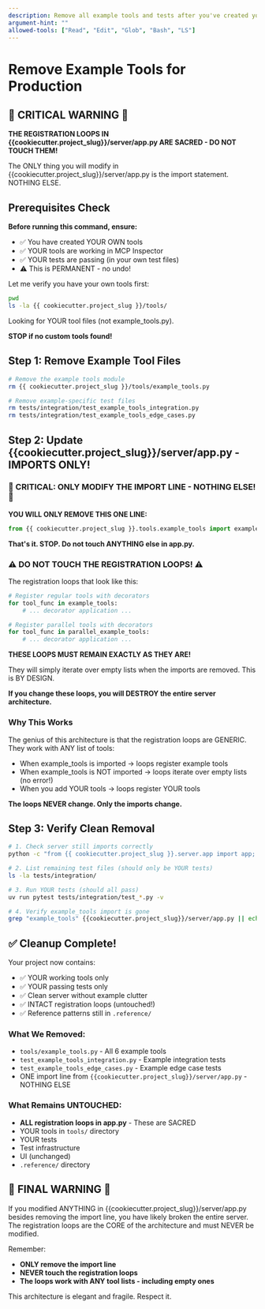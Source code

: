 ```yaml
---
description: Remove all example tools and tests after you've created your own - clean slate for production
argument-hint: ""
allowed-tools: ["Read", "Edit", "Glob", "Bash", "LS"]
---
```


# Remove Example Tools for Production

## 🚨 CRITICAL WARNING 🚨

**THE REGISTRATION LOOPS IN {{cookiecutter.project_slug}}/server/app.py ARE SACRED - DO NOT TOUCH THEM!**

The ONLY thing you will modify in {{cookiecutter.project_slug}}/server/app.py is the import statement. NOTHING ELSE.

## Prerequisites Check

**Before running this command, ensure:**
- ✅ You have created YOUR OWN tools
- ✅ YOUR tools are working in MCP Inspector  
- ✅ YOUR tests are passing (in your own test files)
- ⚠️ This is PERMANENT - no undo!

Let me verify you have your own tools first:

```bash
pwd
ls -la {{ cookiecutter.project_slug }}/tools/
```

Looking for YOUR tool files (not example_tools.py).

**STOP if no custom tools found!**

## Step 1: Remove Example Tool Files

```bash
# Remove the example tools module
rm {{ cookiecutter.project_slug }}/tools/example_tools.py

# Remove example-specific test files
rm tests/integration/test_example_tools_integration.py
rm tests/integration/test_example_tools_edge_cases.py
```

## Step 2: Update {{cookiecutter.project_slug}}/server/app.py - IMPORTS ONLY!

### 🛑 CRITICAL: ONLY MODIFY THE IMPORT LINE - NOTHING ELSE! 🛑

**YOU WILL ONLY REMOVE THIS ONE LINE:**
```python
from {{ cookiecutter.project_slug }}.tools.example_tools import example_tools, parallel_example_tools
```

**That's it. STOP. Do not touch ANYTHING else in app.py.**

### ⚠️ DO NOT TOUCH THE REGISTRATION LOOPS! ⚠️

The registration loops that look like this:
```python
# Register regular tools with decorators
for tool_func in example_tools:
    # ... decorator application ...

# Register parallel tools with decorators  
for tool_func in parallel_example_tools:
    # ... decorator application ...
```

**THESE LOOPS MUST REMAIN EXACTLY AS THEY ARE!**

They will simply iterate over empty lists when the imports are removed. This is BY DESIGN.

**If you change these loops, you will DESTROY the entire server architecture.**

### Why This Works

The genius of this architecture is that the registration loops are GENERIC. They work with ANY list of tools:
- When example_tools is imported → loops register example tools
- When example_tools is NOT imported → loops iterate over empty lists (no error!)
- When you add YOUR tools → loops register YOUR tools

**The loops NEVER change. Only the imports change.**

## Step 3: Verify Clean Removal

```bash
# 1. Check server still imports correctly
python -c "from {{ cookiecutter.project_slug }}.server.app import app; print('✅ Server imports successfully')"

# 2. List remaining test files (should only be YOUR tests)
ls -la tests/integration/

# 3. Run YOUR tests (should all pass)
uv run pytest tests/integration/test_*.py -v

# 4. Verify example_tools import is gone
grep "example_tools" {{cookiecutter.project_slug}}/server/app.py || echo "✅ No example_tools import found"
```

## ✅ Cleanup Complete!

Your project now contains:
- ✅ YOUR working tools only
- ✅ YOUR passing tests only
- ✅ Clean server without example clutter
- ✅ INTACT registration loops (untouched!)
- ✅ Reference patterns still in `.reference/`

### What We Removed:
- `tools/example_tools.py` - All 6 example tools
- `test_example_tools_integration.py` - Example integration tests
- `test_example_tools_edge_cases.py` - Example edge case tests
- ONE import line from `{{cookiecutter.project_slug}}/server/app.py` - NOTHING ELSE

### What Remains UNTOUCHED:
- **ALL registration loops in app.py** - These are SACRED
- YOUR tools in `tools/` directory
- YOUR tests
- Test infrastructure
- UI (unchanged)
- `.reference/` directory

## 🚨 FINAL WARNING 🚨

If you modified ANYTHING in {{cookiecutter.project_slug}}/server/app.py besides removing the import line, you have likely broken the entire server. The registration loops are the CORE of the architecture and must NEVER be modified.

Remember:
- **ONLY remove the import line**
- **NEVER touch the registration loops**
- **The loops work with ANY tool lists - including empty ones**

This architecture is elegant and fragile. Respect it.